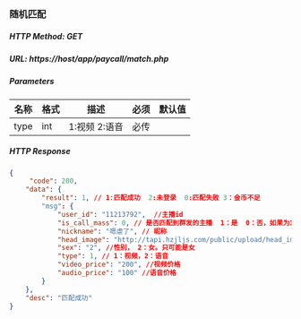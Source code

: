 ### 随机匹配

##### HTTP Method: GET
##### URL: https://host/app/paycall/match.php

#####  Parameters
名称|格式|描述|必须|默认值
---|---|---|---|---
type|int|1:视频 2:语音| 必传|

##### HTTP Response
```json
{
     "code": 200,
    "data": {
        "result": 1, // 1:匹配成功  2:未登录  0:匹配失败 3：金币不足
        "msg": {
            "user_id": "11213792",  //主播id
            "is_call_mass": 0, // 是否匹配到群发的主播  1：是  0：否，如果为1，下次call发起带上该参数
            "nickname": "嗯虐了", // 昵称
            "head_image": "http://tapi.hzjljs.com/public/upload/head_image/2017-09-14/11213792-1505388666.jpg?v=2", //头像
            "sex": "2", //性别， 2：女。只可能是女
            "type": 1, // 1：视频，2：语音
            "video_price": "200", //视频价格
            "audio_price": "100" //语音价格
        }
    },
    "desc": "匹配成功"
}
```
